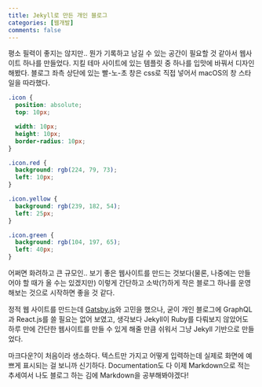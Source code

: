 ```yaml
---
title: Jekyll로 만든 개인 블로그
categories: [웹개발]
comments: false
---
```


평소 필력이 좋지는 않지만.. 뭔가 기록하고 남길 수 있는 공간이 필요할 것 같아서 웹사이트 하나를 만들었다. 지킬 테마 사이트에 있는 템플릿 중 하나를 입맛에 바꿔서 디자인해봤다. 블로그 좌측 상단에 있는 빨-노-초 창은 css로 직접 넣어서 macOS의 창 스타일을 따라했다.

```css
.icon {
  position: absolute;
  top: 10px;

  width: 10px;
  height: 10px;
  border-radius: 10px;
}

.icon.red {
  background: rgb(224, 79, 73);
  left: 10px;
}

.icon.yellow {
  background: rgb(239, 182, 54);
  left: 25px;
}

.icon.green {
  background: rgb(104, 197, 65);
  left: 40px;
}
```

어쩌면 화려하고 큰 규모인.. 보기 좋은 웹사이트를 만드는 것보다(물론, 나중에는 만들어야 할 때가 올 수는 있겠지만) 이렇게 간단하고 소박(?)하게 작은 블로그 하나를 운영해보는 것으로 시작하면 좋을 것 같다.

정적 웹 사이트를 만드는데 [Gatsby.js](https://www.gatsbyjs.com/)와 고민을 했으나, 굳이 개인 블로그에 GraphQL과 React.js를 쓸 필요는 없어 보였고, 생각보다 Jekyll이 Ruby를 다뤄보지 않았어도 하루 만에 간단한 웹사이트를 만들 수 있게 해줄 만큼 쉬워서 그냥 Jekyll 기반으로 만들었다.

마크다운?이 처음이라 생소하다. 텍스트만 가지고 어떻게 입력하는데 실제로 화면에 예쁘게 표시되는 걸 보니까 신기하다. Documentation도 다 이제 Markdown으로 적는 추세여서 나도 블로그 하는 김에 Markdown을 공부해봐야겠다!
